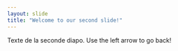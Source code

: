 ```yaml
---
layout: slide
title: "Welcome to our second slide!"
---
```

Texte de la seconde diapo.
Use the left arrow to go back!